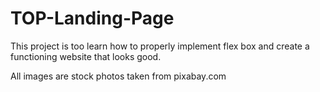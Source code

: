 # TOP-Landing-Page

This project is too learn how to properly implement flex box and
create a functioning website that looks good.

All images are stock photos taken from pixabay.com